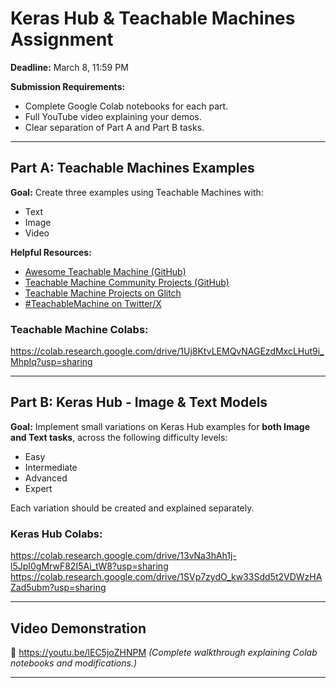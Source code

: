 # Keras Hub & Teachable Machines Assignment

**Deadline:** March 8, 11:59 PM

**Submission Requirements:**
- Complete Google Colab notebooks for each part.
- Full YouTube video explaining your demos.
- Clear separation of Part A and Part B tasks.

---

## Part A: Teachable Machines Examples

**Goal:** Create three examples using Teachable Machines with:
- Text
- Image
- Video

**Helpful Resources:**
- [Awesome Teachable Machine (GitHub)](https://github.com/SashiDo/awesome-teachable-machine)
- [Teachable Machine Community Projects (GitHub)](https://github.com/googlecreativelab/teachablemachine-community/?tab=readme-ov-file)
- [Teachable Machine Projects on Glitch](https://glitch.com/@teachablemachine)
- [#TeachableMachine on Twitter/X](https://x.com/hashtag/teachablemachine)

### Teachable Machine Colabs:
https://colab.research.google.com/drive/1Uj8KtvLEMQvNAGEzdMxcLHut9i_MhpIq?usp=sharing

---

## Part B: Keras Hub - Image & Text Models

**Goal:** Implement small variations on Keras Hub examples for **both Image and Text tasks**, across the following difficulty levels:
- Easy
- Intermediate
- Advanced
- Expert

Each variation should be created and explained separately.

### Keras Hub Colabs:
https://colab.research.google.com/drive/13vNa3hAh1j-l5JpI0gMrwF82I5Ai_tW8?usp=sharing
https://colab.research.google.com/drive/1SVp7zydO_kw33Sdd5t2VDWzHAZad5ubm?usp=sharing

---

## Video Demonstration

🎥 https://youtu.be/lEC5joZHNPM
*(Complete walkthrough explaining Colab notebooks and modifications.)*

---

